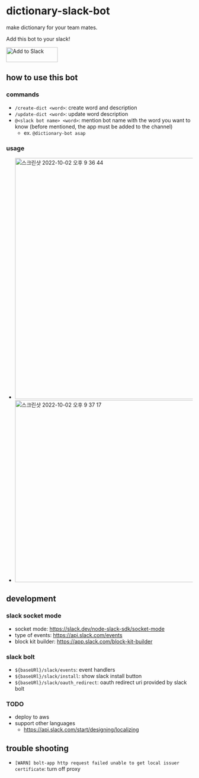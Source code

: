 # dictionary-slack-bot

make dictionary for your team mates.

Add this bot to your slack!

<a href="https://slack.com/oauth/v2/authorize?client_id=1979864452692.4160834459763&scope=app_mentions:read,chat:write,chat:write.customize,chat:write.public,im:read,im:write,channels:history,groups:history,im:history,mpim:history,commands&user_scope="><img alt="Add to Slack" height="40" width="139" src="https://platform.slack-edge.com/img/add_to_slack.png" srcSet="https://platform.slack-edge.com/img/add_to_slack.png 1x, https://platform.slack-edge.com/img/add_to_slack@2x.png 2x" /></a>

## how to use this bot

### commands

- `/create-dict <word>`: create word and description
- `/update-dict <word>`: update word description
- `@<slack bot name> <word>`: mention bot name with the word you want to know (before mentioned, the app must be added to the channel)
  - ex. `@dictionary-bot asap`

### usage

- <img width="649" alt="스크린샷 2022-10-02 오후 9 36 44" src="https://user-images.githubusercontent.com/41788121/193454493-54c4a8d9-4717-46f1-8400-a0baf590d5fe.png">
- <img width="490" alt="스크린샷 2022-10-02 오후 9 37 17" src="https://user-images.githubusercontent.com/41788121/193454498-ea8be92e-d964-4bcf-8f44-c166b8e757c6.png">

## development

### slack socket mode

- socket mode: https://slack.dev/node-slack-sdk/socket-mode
- type of events: https://api.slack.com/events
- block kit builder: https://app.slack.com/block-kit-builder

### slack bolt

- `${baseURl}/slack/events`: event handlers
- `${baseURl}/slack/install`: show slack install button
- `${baseURl}/slack/oauth_redirect`: oauth redirect uri provided by slack bolt

### TODO

- deploy to aws
- support other languages
  - https://api.slack.com/start/designing/localizing

## trouble shooting

- `[WARN] bolt-app http request failed unable to get local issuer certificate`: turn off proxy
